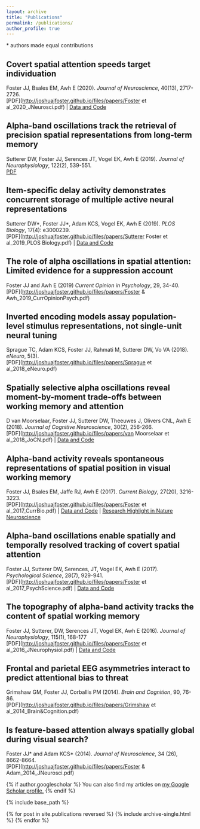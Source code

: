```yaml
---
layout: archive
title: "Publications"
permalink: /publications/
author_profile: true
---
```


\* authors made equal contributions

## Covert spatial attention speeds target individuation

Foster JJ, Bsales EM, Awh E (2020). *Journal of Neuroscience*, 40(13), 2717-2726.<br/>[PDF](http://joshuajfoster.github.io/files/papers/Foster et al_2020_JNeurosci.pdf) \| [Data and Code](https://osf.io/a9mvb/)

## Alpha-band oscillations track the retrieval of precision spatial representations from long-term memory

Sutterer DW, Foster JJ, Serences JT, Vogel EK, Awh E (2019). *Journal of Neurophysiology*, 122(2), 539-551.<br/> [PDF](https://www.biorxiv.org/content/biorxiv/early/2018/02/18/207860.full.pdf)

## Item-specific delay activity demonstrates concurrent storage of multiple active neural representations

Sutterer DW\*, Foster JJ\*, Adam KCS, Vogel EK, Awh E (2019). *PLOS Biology*, 17(4): e3000239.<br/>[PDF](http://joshuajfoster.github.io/files/papers/Sutterer Foster et al_2019_PLOS Biology.pdf) \| [Data and Code](https://osf.io/47cmn/)

## The role of alpha oscillations in spatial attention: Limited evidence for a suppression account

Foster JJ and Awh E (2019) *Current Opinion in Psychology*, 29, 34-40.<br/>[PDF](http://joshuajfoster.github.io/files/papers/Foster & Awh_2019_CurrOpinionPsych.pdf)

## Inverted encoding models assay population-level stimulus representations, not single-unit neural tuning

Sprague TC, Adam KCS, Foster JJ, Rahmati M, Sutterer DW, Vo VA (2018). *eNeuro*, 5(3).<br/>[PDF](http://joshuajfoster.github.io/files/papers/Sprague et al_2018_eNeuro.pdf)

## Spatially selective alpha oscillations reveal moment-by-moment trade-offs between working memory and attention

D van Moorselaar, Foster JJ, Sutterer DW, Theeuwes J, Olivers CNL, Awh E (2018). *Journal of Cognitive Neuroscience*, 30(2), 256-266.<br/>[PDF](http://joshuajfoster.github.io/files/papers/van Moorselaar et al_2018_JoCN.pdf) \| [Data and Code](https://osf.io/56rzh/)

## Alpha-band activity reveals spontaneous representations of spatial position in visual working memory

Foster JJ, Bsales EM, Jaffe RJ, Awh E (2017). *Current Biology*, 27(20), 3216-3223.<br/>[PDF](http://joshuajfoster.github.io/files/papers/Foster et al_2017_CurrBio.pdf) \| [Data and Code](https://osf.io/vw4uc/) \| [Research Highlight in Nature Neuroscience](https://www.nature.com/articles/nrn.2017.143?WT.ec_id=NRN-201712&spMailingID=55372847&spUserID=NzM5Njg0NjU0NzUS1&spJobID=1282840712&spReportId=MTI4Mjg0MDcxMgS2)

## Alpha-band oscillations enable spatially and temporally resolved tracking of covert spatial attention

Foster JJ, Sutterer DW, Serences, JT, Vogel EK, Awh E (2017). *Psychological Science*, 28(7), 929-941.<br/>[PDF](http://joshuajfoster.github.io/files/papers/Foster et al_2017_PsychScience.pdf) \| [Data and Code](https://osf.io/29nxv/)

## The topography of alpha-band activity tracks the content of spatial working memory

Foster JJ, Sutterer, DW, Serences JT, Vogel EK, Awh E (2016). *Journal of Neurophysiology*, 115(1), 168-177<br/>[PDF](http://joshuajfoster.github.io/files/papers/Foster et al_2016_JNeurophysiol.pdf) \| [Data and Code](https://osf.io/bwzfj/)

## Frontal and parietal EEG asymmetries interact to predict attentional bias to threat

Grimshaw GM, Foster JJ, Corballis PM (2014). *Brain and Cognition*, 90, 76-86.<br/>[PDF](http://joshuajfoster.github.io/files/papers/Grimshaw et al_2014_Brain&Cognition.pdf)

## Is feature-based attention always spatially global during visual search?

Foster JJ\* and Adam KCS\* (2014). *Journal of Neuroscience*, 34 (26), 8662-8664.<br/>[PDF](http://joshuajfoster.github.io/files/papers/Foster & Adam_2014_JNeurosci.pdf)





{% if author.googlescholar %}
  You can also find my articles on <u><a href="{{author.googlescholar}}">my Google Scholar profile</a>.</u>
{% endif %}

{% include base_path %}

{% for post in site.publications reversed %}
  {% include archive-single.html %}
{% endfor %}

